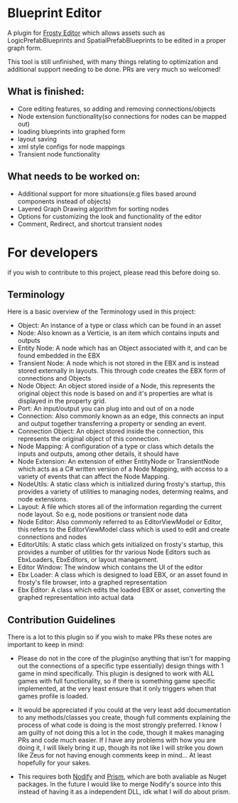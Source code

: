 # Blueprint Editor
A plugin for [Frosty Editor](https://github.com/CadeEvs/FrostyToolsuite/tree/1.0.6.3) which allows assets such as LogicPrefabBlueprints and SpatialPrefabBlueprints to be edited in a proper graph form.

This tool is still unfinished, with many things relating to optimization and additional support needing to be done. PRs are very much so welcomed!

## What is finished:
- Core editing features, so adding and removing connections/objects
- Node extension functionality(so connections for nodes can be mapped out)
- loading blueprints into graphed form
- layout saving
- xml style configs for node mappings
- Transient node functionality

## What needs to be worked on:
- Additional support for more situations(e.g files based around components instead of objects)
- Layered Graph Drawing algorithm for sorting nodes
- Options for customizing the look and functionality of the editor
- Comment, Redirect, and shortcut transient nodes

# For developers
if you wish to contribute to this project, please read this before doing so.

## Terminology 
Here is a basic overview of the Terminology used in this project:
- Object: An instance of a type or class which can be found in an asset
- Node: Also known as a Verticie, is an item which contains inputs and outputs
- Entity Node: A node which has an Object associated with it, and can be found embedded in the EBX
- Transient Node: A node which is not stored in the EBX and is instead stored externally in layouts. This through code creates the EBX form of connections and Objects
- Node Object: An object stored inside of a Node, this represents the original object this node is based on and it's properties are what is displayed in the property grid.
- Port: An input/output you can plug into and out of on a node
- Connection: Also commonly known as an edge, this connects an input and output together transferring a property or sending an event.
- Connection Object: An object stored inside the connection, this represents the original object of this connection.
- Node Mapping: A configuration of a type or class which details the inputs and outputs, among other details, it should have
- Node Extension: An extension of either EntityNode or TransientNode which acts as a C# written version of a Node Mapping, with access to a variety of events that can affect the Node Mapping.
- NodeUtils: A static class which is initialized during frosty's startup, this provides a variety of utilities to managing nodes, determing realms, and node extensions.
- Layout: A file which stores all of the information regarding the current node layout. So e.g, node positions or transient node data
- Node Editor: Also commonly referred to as EditorViewModel or Editor, this refers to the EditorViewModel class which is used to edit and create connections and nodes
- EditorUtils: A static class which gets initialized on frosty's startup, this provides a number of utilities for thr various Node Editors such as EbxLoaders, EbxEditors, or layout management.
- Editor Window: The window which contains the UI of the editor
- Ebx Loader: A class which is designed to load EBX, or an asset found in frosty's file browser, into a graphed representation
- Ebx Editor: A class which edits the loaded EBX or asset, converting the graphed representation into actual data

## Contribution Guidelines
There is a lot to this plugin so if you wish to make PRs these notes are important to keep in mind:
- Please do not in the core of the plugin(so anything that isn't for mapping out the connections of a specific type essentially) design things with 1 game in mind specifically. This plugin is designed to work with ALL games with full functionality, so if there is something game specific implemented, at the very least ensure that it only triggers when that games profile is loaded.
  
- It would be appreciated if you could at the very least add documentation to any methods/classes you create, though full comments explaining the process of what code is doing is the most strongly preferred. I know I am guilty of not doing this a lot in the code, though it makes managing PRs and code much easier. If I have any problems with how you are doing it, I will likely bring it up, though its not like I will strike you down like Zeus for not having enough comments keep in mind... At least hopefully for your sakes.

- This requires both [Nodify](https://github.com/miroiu/nodify) and [Prism](https://www.nuget.org/packages/Prism.Wpf/), which are both avaliable as Nuget packages. In the future I would like to merge Nodify's source into this instead of having it as a independent DLL, idk what I will do about prism.
